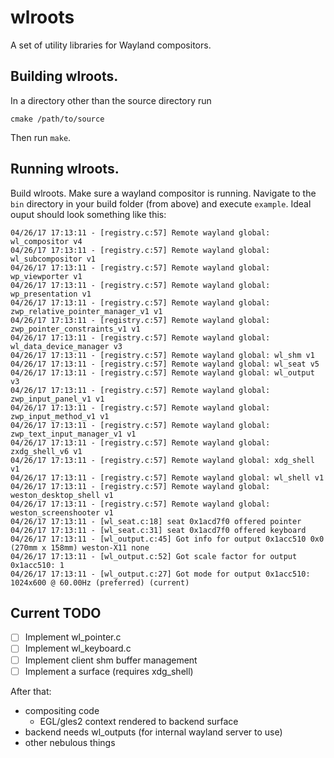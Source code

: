 # wlroots

A set of utility libraries for Wayland compositors.

## Building wlroots.

In a directory other than the source directory run

`cmake /path/to/source`

Then run `make`.

## Running wlroots.

Build wlroots. Make sure a wayland compositor is running. Navigate to the `bin` directory in your build folder (from above) and execute `example`. Ideal ouput should look something like this:

```
04/26/17 17:13:11 - [registry.c:57] Remote wayland global: wl_compositor v4
04/26/17 17:13:11 - [registry.c:57] Remote wayland global: wl_subcompositor v1
04/26/17 17:13:11 - [registry.c:57] Remote wayland global: wp_viewporter v1
04/26/17 17:13:11 - [registry.c:57] Remote wayland global: wp_presentation v1
04/26/17 17:13:11 - [registry.c:57] Remote wayland global: zwp_relative_pointer_manager_v1 v1
04/26/17 17:13:11 - [registry.c:57] Remote wayland global: zwp_pointer_constraints_v1 v1
04/26/17 17:13:11 - [registry.c:57] Remote wayland global: wl_data_device_manager v3
04/26/17 17:13:11 - [registry.c:57] Remote wayland global: wl_shm v1
04/26/17 17:13:11 - [registry.c:57] Remote wayland global: wl_seat v5
04/26/17 17:13:11 - [registry.c:57] Remote wayland global: wl_output v3
04/26/17 17:13:11 - [registry.c:57] Remote wayland global: zwp_input_panel_v1 v1
04/26/17 17:13:11 - [registry.c:57] Remote wayland global: zwp_input_method_v1 v1
04/26/17 17:13:11 - [registry.c:57] Remote wayland global: zwp_text_input_manager_v1 v1
04/26/17 17:13:11 - [registry.c:57] Remote wayland global: zxdg_shell_v6 v1
04/26/17 17:13:11 - [registry.c:57] Remote wayland global: xdg_shell v1
04/26/17 17:13:11 - [registry.c:57] Remote wayland global: wl_shell v1
04/26/17 17:13:11 - [registry.c:57] Remote wayland global: weston_desktop_shell v1
04/26/17 17:13:11 - [registry.c:57] Remote wayland global: weston_screenshooter v1
04/26/17 17:13:11 - [wl_seat.c:18] seat 0x1acd7f0 offered pointer
04/26/17 17:13:11 - [wl_seat.c:31] seat 0x1acd7f0 offered keyboard
04/26/17 17:13:11 - [wl_output.c:45] Got info for output 0x1acc510 0x0 (270mm x 158mm) weston-X11 none
04/26/17 17:13:11 - [wl_output.c:52] Got scale factor for output 0x1acc510: 1
04/26/17 17:13:11 - [wl_output.c:27] Got mode for output 0x1acc510: 1024x600 @ 60.00Hz (preferred) (current)

```

## Current TODO

* [ ] Implement wl_pointer.c
* [ ] Implement wl_keyboard.c
* [ ] Implement client shm buffer management
* [ ] Implement a surface (requires xdg_shell)

After that:

- compositing code
	- EGL/gles2 context rendered to backend surface
- backend needs wl_outputs (for internal wayland server to use)
- other nebulous things 

